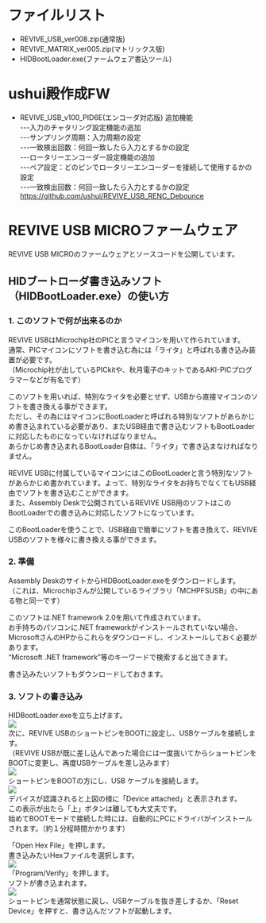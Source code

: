 # ファイルリスト

 - REVIVE_USB_ver008.zip(通常版)
 - REVIVE_MATRIX_ver005.zip(マトリックス版)
 - HIDBootLoader.exe(ファームウェア書込ツール)

# ushui殿作成FW
 - REVIVE_USB_v100_PID6E(エンコーダ対応版)
追加機能  
---入力のチャタリング設定機能の追加  
---サンプリング周期：入力周期の設定  
---一致検出回数：何回一致したら入力とするかの設定  
---ロータリーエンコーダー設定機能の追加  
---ペア設定：どのピンでロータリーエンコーダーを接続して使用するかの設定  
---一致検出回数：何回一致したら入力とするかの設定  
https://github.com/ushui/REVIVE_USB_RENC_Debounce  

# REVIVE USB MICROファームウェア

REVIVE USB MICROのファームウェアとソースコードを公開しています。  

## HIDブートローダ書き込みソフト（HIDBootLoader.exe）の使い方

### 1. このソフトで何が出来るのか

REVIVE USBはMicrochip社のPICと言うマイコンを用いて作られています。  
通常、PICマイコンにソフトを書き込む為には「ライタ」と呼ばれる書き込み装置が必要です。  
（Microchip社が出しているPICkitや、秋月電子のキットであるAKI-PICプログラマーなどが有名です）  

このソフトを用いれば、特別なライタを必要とせず、USBから直接マイコンのソフトを書き換える事ができます。  
ただし、その為にはマイコンにBootLoaderと呼ばれる特別なソフトがあらかじめ書き込まれている必要があり、またUSB経由で書き込むソフトもBootLoaderに対応したものになっていなければなりません。  
あらかじめ書き込まれるBootLoader自体は、「ライタ」で書き込まなければなりません。  

REVIVE USBに付属しているマイコンにはこのBootLoaderと言う特別なソフトがあらかじめ書かれています。よって、特別なライタをお持ちでなくてもUSB経由でソフトを書き込むことができます。  
また、Assembly Deskで公開されているREVIVE USB用のソフトはこのBootLoaderでの書き込みに対応したソフトになっています。  

このBootLoaderを使うことで、USB経由で簡単にソフトを書き換えて、REVIVE USBのソフトを様々に書き換える事ができます。  

### 2. 準備

Assembly DeskのサイトからHIDBootLoader.exeをダウンロードします。  
（これは、Microchipさんが公開しているライブラリ「MCHPFSUSB」の中にある物と同一です）  

このソフトは.NET framework 2.0を用いて作成されています。  
お手持ちのパソコンに.NET frameworkがインストールされていない場合、MicrosoftさんのHPからこれらをダウンロードし、インストールしておく必要があります。  
“Microsoft .NET framework”等のキーワードで検索すると出てきます。  

書き込みたいソフトもダウンロードしておきます。  

### 3. ソフトの書き込み

HIDBootLoader.exeを立ち上げます。  
![](https://lh5.googleusercontent.com/-LoOXYx-U6JU1DHq827MB8_Rr_vVrsVM1tQ-15Qt62flYZ1t7dUdVXaBLf_9_d8waA406JswOexrPiNcTl_VAKZCXRSiR_85DPMlKXC-l3Gu-h_cQFDRFD0I)  
次に、REVIVE USBのショートピンをBOOTに設定し、USBケーブルを接続します。  
（REVIVE USBが既に差し込んであった場合には一度抜いてからショートピンをBOOTに変更し、再度USBケーブルを差し込みます）  
![](https://lh4.googleusercontent.com/pMICZ6pBKk9dScJrVAqOMX_rBjZCpKkjMuCiYZ_BEP-B4R-zhiyMBPBcUIJZXGn5NGJHRjlyVFimkgDp8CANROQepg-DbWDXUkuaa6Q-D2oAZhN8uEB5xmSK)  
ショートピンをBOOTの方にし、USB ケーブルを接続します。  
![](https://lh5.googleusercontent.com/WIZEQkqjACZQy8cXOTtHcCphWbtTRoAqtJRJBU4nBQPqal6o29Db1RgKaR72U6k9Pn_UAZ2AqRlzY-mzc5lbXGeQh_NJplQKMsG8f_8lXTqhUVoLEP2wsSWA)  
デバイスが認識されると上図の様に「Device attached」と表示されます。  
この表示が出たら「上」ボタンは離しても大丈夫です。  
始めてBOOTモードで接続した時には、自動的にPCにドライバがインストールされます。（約１分程時間かかります）  

「Open Hex File」を押します。  
書き込みたいHexファイルを選択します。  
![](https://lh3.googleusercontent.com/M8iLRDr4ywckCrp2ERl6yFlg6HMsUwJquLnQfvSFLhfWz28tyif9Cr_iAMP5f9j9JymHWjI8bpvXKoDS78xEfp4jwaLLE6WDRqgqgX6bYB_RdXZl32eBdSoo)  
「Program/Verify」を押します。  
ソフトが書き込まれます。  
![](https://lh5.googleusercontent.com/QnN9dpeDCuivzr7NDv4quTuaJwTE5Ut8tlmfiqqxeoutUQGiw5qZyKojG7Qyg5cBqKgqW9vWMpxk2g-Z3HWYOG1ZpEzaXaJ6gjWSBrTt4eZXBmrXhTXVmlFj)  
ショートピンを通常状態に戻し、USBケーブルを抜き差しするか、「Reset Device」を押すと、書き込んだソフトが起動します。  



